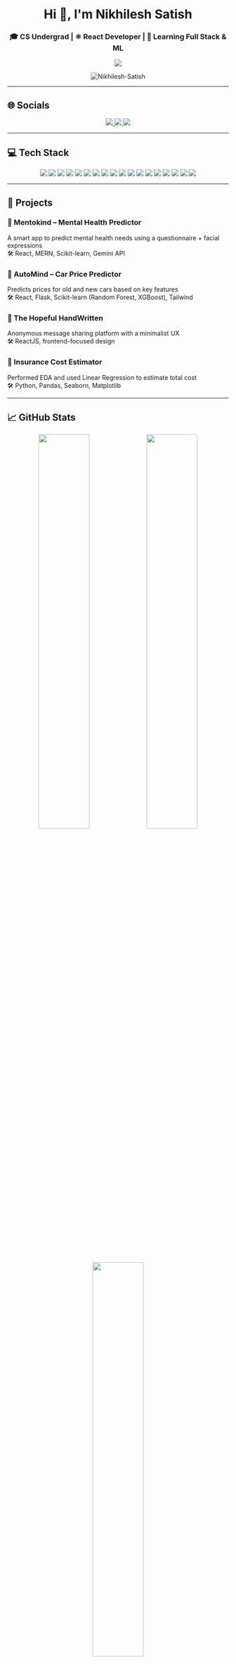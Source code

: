 <h1 align="center">Hi 👋, I'm Nikhilesh Satish</h1>
<h3 align="center">🎓 CS Undergrad | ⚛️ React Developer | 🚀 Learning Full Stack & ML</h3>

<p align="center">
  <img src="https://readme-typing-svg.herokuapp.com?font=Fira+Code&size=22&pause=1000&color=F7F7F7&center=true&vCenter=true&width=600&lines=React+Dev+%7C+CS+Student+at+JSS+STU;Loves+Debugging+and+Building+UIs;Exploring+ML+%26+Backend;Actively+Improving+Every+Day!" />
</p>

<p align="center">
  <img src="https://komarev.com/ghpvc/?username=Nikhilesh-Satish&label=Profile%20views&color=0e75b6&style=flat" alt="Nikhilesh-Satish" />
</p>

---

## 🌐 Socials

<p align="center">
  <a href="mailto:nikhilesh1904@gmail.com">
    <img src="https://img.shields.io/badge/Gmail-D14836?style=for-the-badge&logo=gmail&logoColor=white" />
  </a>
  <a href="https://www.linkedin.com/in/nikhilesh-satish-50b315273/">
    <img src="https://img.shields.io/badge/LinkedIn-0077B5?style=for-the-badge&logo=linkedin&logoColor=white" />
  </a>
  <a href="https://github.com/Nikhilesh-Satish">
    <img src="https://img.shields.io/badge/GitHub-171515?style=for-the-badge&logo=github&logoColor=white" />
  </a>
</p>

---

## 💻 Tech Stack

<p align="center">
  <img src="https://img.shields.io/badge/C-00599C?style=for-the-badge&logo=c&logoColor=white" />
  <img src="https://img.shields.io/badge/Java-ED8B00?style=for-the-badge&logo=java&logoColor=white" />
  <img src="https://img.shields.io/badge/Python-3776AB?style=for-the-badge&logo=python&logoColor=white" />
  <img src="https://img.shields.io/badge/JavaScript-F7DF1E?style=for-the-badge&logo=javascript&logoColor=black" />
  <img src="https://img.shields.io/badge/React-20232A?style=for-the-badge&logo=react&logoColor=61DAFB" />
  <img src="https://img.shields.io/badge/TailwindCSS-38B2AC?style=for-the-badge&logo=tailwind-css&logoColor=white" />
  <img src="https://img.shields.io/badge/Flask-000000?style=for-the-badge&logo=flask&logoColor=white" />
  <img src="https://img.shields.io/badge/Scikit--learn-F7931E?style=for-the-badge&logo=scikit-learn&logoColor=white" />
  <img src="https://img.shields.io/badge/MySQL-00758F?style=for-the-badge&logo=mysql&logoColor=white" />
  <img src="https://img.shields.io/badge/VSCode-007ACC?style=for-the-badge&logo=visual-studio-code&logoColor=white" />
  <img src="https://img.shields.io/badge/Git-F05032?style=for-the-badge&logo=git&logoColor=white" />
  <img src="https://img.shields.io/badge/GitHub-181717?style=for-the-badge&logo=github&logoColor=white" />
  <img src="https://img.shields.io/badge/Render-46E3B7?style=for-the-badge&logo=render&logoColor=white" />
  <img src="https://img.shields.io/badge/Numpy-013243?style=for-the-badge&logo=numpy&logoColor=white" />
  <img src="https://img.shields.io/badge/Pandas-150458?style=for-the-badge&logo=pandas&logoColor=white" />
  <img src="https://img.shields.io/badge/Seaborn-46B3B8?style=for-the-badge&logo=seaborn&logoColor=white" />
  <img src="https://img.shields.io/badge/Matplotlib-11557C?style=for-the-badge&logo=matplotlib&logoColor=white" />
  <img src="https://img.shields.io/badge/Gemini%20API-5F4B8B?style=for-the-badge&logo=google&logoColor=white" />

</p>

---

## 🚀 Projects

### 🔹 Mentokind – Mental Health Predictor  
A smart app to predict mental health needs using a questionnaire + facial expressions  
🛠 React, MERN, Scikit-learn, Gemini API

### 🔹 AutoMind – Car Price Predictor  
Predicts prices for old and new cars based on key features  
🛠 React, Flask, Scikit-learn (Random Forest, XGBoost), Tailwind

### 🔹 The Hopeful HandWritten  
Anonymous message sharing platform with a minimalist UX  
🛠 ReactJS, frontend-focused design

### 🔹 Insurance Cost Estimator  
Performed EDA and used Linear Regression to estimate total cost  
🛠 Python, Pandas, Seaborn, Matplotlib

---

## 📈 GitHub Stats

<p align="center">
  <img src="https://github-readme-stats.vercel.app/api?username=Nikhilesh-Satish&show_icons=true&theme=github_dark&hide_border=true" width="48%" />
  <img src="https://github-readme-streak-stats.herokuapp.com?user=Nikhilesh-Satish&theme=github-dark&hide_border=true" width="48%" />
</p>

<p align="center">
  <img src="https://github-readme-stats.vercel.app/api/top-langs/?username=Nikhilesh-Satish&layout=compact&theme=github_dark&hide_border=true" width="48%" />
</p>

---

## 📊 GitHub Activity Graph

<p align="center">
  <img src="https://github-activity-graph.vercel.app/graph?username=Nikhilesh-Satish&theme=github-compact&hide_border=true" />

</p>

---

## 🧩 LeetCode Stats

<p align="center">
  <img src="https://leetcard.jacoblin.cool/Nikhilesh_Satish?theme=dark&ext=heatmap" />
</p>




## 🧠 Currently Learning

- 📚 Full Stack Development (Node.js + MongoDB + Express)
- 📈 Machine Learning fundamentals with Scikit-learn
- 🧪 API integrations & hosting (Render, Vercel)

---

## 🏆 Achievements

- 🥇 Finalist – Inohax 1.0 Hackathon (Top 30)
- Hackerrank software engineer role certification
- AWS badges for EC2 and S3


---

> *"I’m not just building apps, I’m building myself — one commit at a time."*

---


